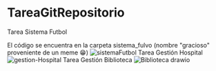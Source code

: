 # TareaGitRepositorio
Tarea Sistema Futbol 

El código se encuentra en la carpeta sistema_fulvo (nombre "gracioso" proveniente de un meme 😁)
![sistemaFutbol](https://github.com/user-attachments/assets/814423df-cdc5-4fae-b76d-53b935cdd392)
Tarea Gestión Hospital
![gestion-Hospital](https://github.com/PacchaDavid/TareaGitRepositorio/assets/166522789/af79aedd-4711-4868-a254-92de4c880a43)
Tarea Gestión Biblioteca
![Biblioteca drawio](https://github.com/PacchaDavid/TareaGitRepositorio/assets/166522789/3adbb59d-dfed-46da-b889-b5638c22cf1d)
